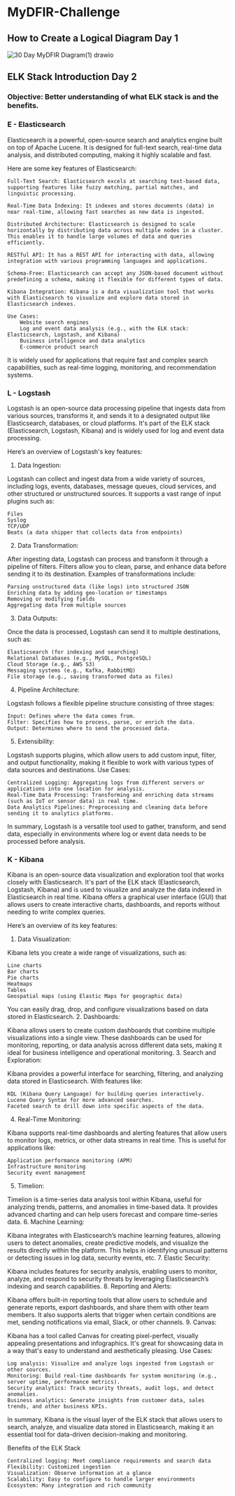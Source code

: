 # MyDFIR-Challenge

## How to Create a Logical Diagram Day 1

![30 Day MyDFIR Diagram(1) drawio](https://github.com/user-attachments/assets/874060e5-713e-44ff-aec1-f41808f1b8d8)



## ELK Stack Introduction Day 2

### Objective: Better understanding of what ELK stack is and the benefits.

### E - Elasticsearch

Elasticsearch is a powerful, open-source search and analytics engine built on top of Apache Lucene. It is designed for full-text search, real-time data analysis, and distributed computing, making it highly scalable and fast.

Here are some key features of Elasticsearch:

    Full-Text Search: Elasticsearch excels at searching text-based data, supporting features like fuzzy matching, partial matches, and linguistic processing.

    Real-Time Data Indexing: It indexes and stores documents (data) in near real-time, allowing fast searches as new data is ingested.

    Distributed Architecture: Elasticsearch is designed to scale horizontally by distributing data across multiple nodes in a cluster. This enables it to handle large volumes of data and queries efficiently.

    RESTful API: It has a REST API for interacting with data, allowing integration with various programming languages and applications.

    Schema-Free: Elasticsearch can accept any JSON-based document without predefining a schema, making it flexible for different types of data.

    Kibana Integration: Kibana is a data visualization tool that works with Elasticsearch to visualize and explore data stored in Elasticsearch indexes.

    Use Cases:
        Website search engines
        Log and event data analysis (e.g., with the ELK stack: Elasticsearch, Logstash, and Kibana)
        Business intelligence and data analytics
        E-commerce product search

It is widely used for applications that require fast and complex search capabilities, such as real-time logging, monitoring, and recommendation systems.

### L - Logstash

Logstash is an open-source data processing pipeline that ingests data from various sources, transforms it, and sends it to a designated output like Elasticsearch, databases, or cloud platforms. It's part of the ELK stack (Elasticsearch, Logstash, Kibana) and is widely used for log and event data processing.

Here’s an overview of Logstash's key features:
1. Data Ingestion:

Logstash can collect and ingest data from a wide variety of sources, including logs, events, databases, message queues, cloud services, and other structured or unstructured sources. It supports a vast range of input plugins such as:

    Files
    Syslog
    TCP/UDP
    Beats (a data shipper that collects data from endpoints)

2. Data Transformation:

After ingesting data, Logstash can process and transform it through a pipeline of filters. Filters allow you to clean, parse, and enhance data before sending it to its destination. Examples of transformations include:

    Parsing unstructured data (like logs) into structured JSON
    Enriching data by adding geo-location or timestamps
    Removing or modifying fields
    Aggregating data from multiple sources

3. Data Outputs:

Once the data is processed, Logstash can send it to multiple destinations, such as:

    Elasticsearch (for indexing and searching)
    Relational Databases (e.g., MySQL, PostgreSQL)
    Cloud Storage (e.g., AWS S3)
    Messaging systems (e.g., Kafka, RabbitMQ)
    File storage (e.g., saving transformed data as files)

4. Pipeline Architecture:

Logstash follows a flexible pipeline structure consisting of three stages:

    Input: Defines where the data comes from.
    Filter: Specifies how to process, parse, or enrich the data.
    Output: Determines where to send the processed data.

5. Extensibility:

Logstash supports plugins, which allow users to add custom input, filter, and output functionality, making it flexible to work with various types of data sources and destinations.
Use Cases:

    Centralized Logging: Aggregating logs from different servers or applications into one location for analysis.
    Real-Time Data Processing: Transforming and enriching data streams (such as IoT or sensor data) in real time.
    Data Analytics Pipelines: Preprocessing and cleaning data before sending it to analytics platforms.

In summary, Logstash is a versatile tool used to gather, transform, and send data, especially in environments where log or event data needs to be processed before analysis.


### K - Kibana

Kibana is an open-source data visualization and exploration tool that works closely with Elasticsearch. It's part of the ELK stack (Elasticsearch, Logstash, Kibana) and is used to visualize and analyze the data indexed in Elasticsearch in real time. Kibana offers a graphical user interface (GUI) that allows users to create interactive charts, dashboards, and reports without needing to write complex queries.

Here’s an overview of its key features:
1. Data Visualization:

Kibana lets you create a wide range of visualizations, such as:

    Line charts
    Bar charts
    Pie charts
    Heatmaps
    Tables
    Geospatial maps (using Elastic Maps for geographic data)

You can easily drag, drop, and configure visualizations based on data stored in Elasticsearch.
2. Dashboards:

Kibana allows users to create custom dashboards that combine multiple visualizations into a single view. These dashboards can be used for monitoring, reporting, or data analysis across different data sets, making it ideal for business intelligence and operational monitoring.
3. Search and Exploration:

Kibana provides a powerful interface for searching, filtering, and analyzing data stored in Elasticsearch. With features like:

    KQL (Kibana Query Language) for building queries interactively.
    Lucene Query Syntax for more advanced searches.
    Faceted search to drill down into specific aspects of the data.

4. Real-Time Monitoring:

Kibana supports real-time dashboards and alerting features that allow users to monitor logs, metrics, or other data streams in real time. This is useful for applications like:

    Application performance monitoring (APM)
    Infrastructure monitoring
    Security event management

5. Timelion:

Timelion is a time-series data analysis tool within Kibana, useful for analyzing trends, patterns, and anomalies in time-based data. It provides advanced charting and can help users forecast and compare time-series data.
6. Machine Learning:

Kibana integrates with Elasticsearch’s machine learning features, allowing users to detect anomalies, create predictive models, and visualize the results directly within the platform. This helps in identifying unusual patterns or detecting issues in log data, security events, etc.
7. Elastic Security:

Kibana includes features for security analysis, enabling users to monitor, analyze, and respond to security threats by leveraging Elasticsearch’s indexing and search capabilities.
8. Reporting and Alerts:

Kibana offers built-in reporting tools that allow users to schedule and generate reports, export dashboards, and share them with other team members. It also supports alerts that trigger when certain conditions are met, sending notifications via email, Slack, or other channels.
9. Canvas:

Kibana has a tool called Canvas for creating pixel-perfect, visually appealing presentations and infographics. It's great for showcasing data in a way that's easy to understand and aesthetically pleasing.
Use Cases:

    Log analysis: Visualize and analyze logs ingested from Logstash or other sources.
    Monitoring: Build real-time dashboards for system monitoring (e.g., server uptime, performance metrics).
    Security analytics: Track security threats, audit logs, and detect anomalies.
    Business analytics: Generate insights from customer data, sales trends, and other business KPIs.

In summary, Kibana is the visual layer of the ELK stack that allows users to search, analyze, and visualize data stored in Elasticsearch, making it an essential tool for data-driven decision-making and monitoring.

Benefits of the ELK Stack

    Centralized logging: Meet compliance requirements and search data
    Flexibility: Customized ingestion
    Visualization: Observe information at a glance
    Scalability: Easy to configure to handle larger environments
    Ecosystem: Many integration and rich community



